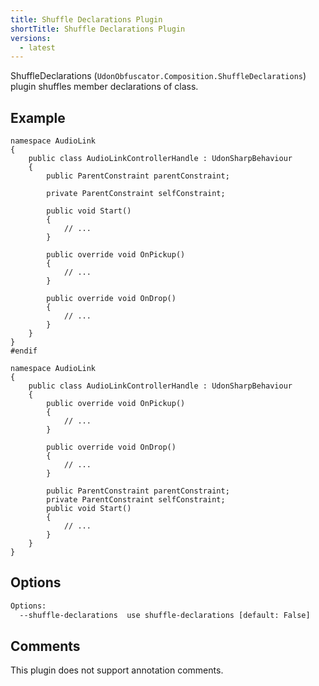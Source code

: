```yaml
---
title: Shuffle Declarations Plugin
shortTitle: Shuffle Declarations Plugin
versions:
  - latest
---
```


ShuffleDeclarations (`UdonObfuscator.Composition.ShuffleDeclarations`) plugin shuffles member declarations of class.

## Example

```csharp:input
namespace AudioLink
{
    public class AudioLinkControllerHandle : UdonSharpBehaviour
    {
        public ParentConstraint parentConstraint;

        private ParentConstraint selfConstraint;

        public void Start()
        {
            // ...
        }

        public override void OnPickup()
        {
            // ...
        }

        public override void OnDrop()
        {
            // ...
        }
    }
}
#endif

```

```csharp:output
namespace AudioLink
{
    public class AudioLinkControllerHandle : UdonSharpBehaviour
    {
        public override void OnPickup()
        {
            // ...
        }

        public override void OnDrop()
        {
            // ...
        }

        public ParentConstraint parentConstraint;
        private ParentConstraint selfConstraint;
        public void Start()
        {
            // ...
        }
    }
}
```

## Options

```bash
Options:
  --shuffle-declarations  use shuffle-declarations [default: False]
```

## Comments

This plugin does not support annotation comments.
